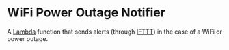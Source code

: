 # WiFi Power Outage Notifier

A [Lambda](https://aws.amazon.com/lambda/) function that sends alerts (through [IFTTT](https://ifttt.com/)) in the case of a WiFi or power outage.